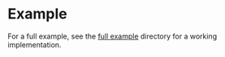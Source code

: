 # Example

For a full example, see the [full example](https://github.com/Jake-Mok-Nelson/user_profile_gatekeeper/tree/main/example/full) directory for a working implementation.
